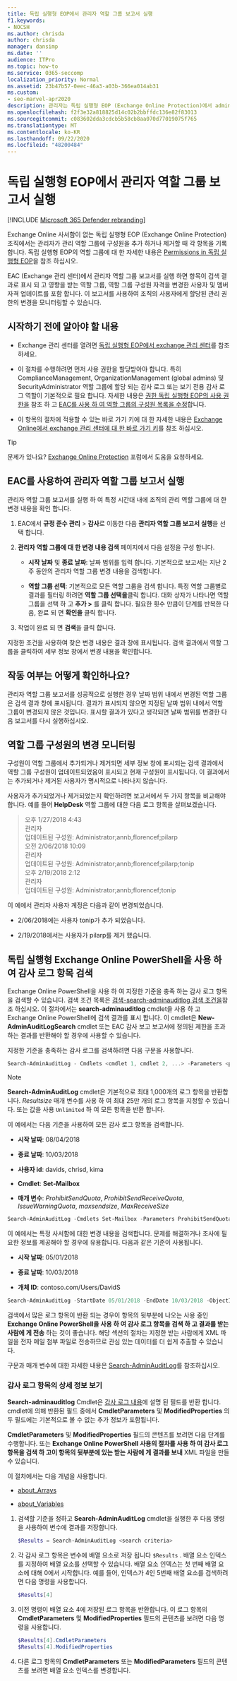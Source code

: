```yaml
---
title: 독립 실행형 EOP에서 관리자 역할 그룹 보고서 실행
f1.keywords:
- NOCSH
ms.author: chrisda
author: chrisda
manager: dansimp
ms.date: ''
audience: ITPro
ms.topic: how-to
ms.service: O365-seccomp
localization_priority: Normal
ms.assetid: 23b47b57-0eec-46a3-a03b-366ea014ab31
ms.custom:
- seo-marvel-apr2020
description: 관리자는 독립 실행형 EOP (Exchange Online Protection)에서 administrator 역할 그룹 보고서를 실행 하는 방법을 확인할 수 있습니다. 관리자가 관리 역할 그룹에서 구성원을 추가 하거나 제거할 때이 보고서가 기록 되며, EOP 각 항목에 대해 로그를 기록 합니다.
ms.openlocfilehash: f2f3e32a818825d14c02b2bbffdc136e82f83013
ms.sourcegitcommit: c083602dda3cdcb5b58cb8aa070d77019075f765
ms.translationtype: MT
ms.contentlocale: ko-KR
ms.lasthandoff: 09/22/2020
ms.locfileid: "48200484"
---
```

# <a name="run-an-administrator-role-group-report-in-standalone-eop"></a>독립 실행형 EOP에서 관리자 역할 그룹 보고서 실행

[!INCLUDE [Microsoft 365 Defender rebranding](../includes/microsoft-defender-for-office.md)]


Exchange Online 사서함이 없는 독립 실행형 EOP (Exchange Online Protection) 조직에서는 관리자가 관리 역할 그룹에 구성원을 추가 하거나 제거할 때 각 항목을 기록 합니다. 독립 실행형 EOP의 역할 그룹에 대 한 자세한 내용은 [Permissions in 독립 실행형 EOP](feature-permissions-in-eop.md)을 참조 하십시오.

EAC (Exchange 관리 센터)에서 관리자 역할 그룹 보고서를 실행 하면 항목이 검색 결과로 표시 되 고 영향을 받는 역할 그룹, 역할 그룹 구성원 자격을 변경한 사용자 및 멤버 자격 업데이트를 포함 합니다. 이 보고서를 사용하여 조직의 사용자에게 할당된 관리 권한의 변경을 모니터링할 수 있습니다.

## <a name="what-do-you-need-to-know-before-you-begin"></a>시작하기 전에 알아야 할 내용

- Exchange 관리 센터를 열려면 [독립 실행형 EOP에서 exchange 관리 센터](exchange-admin-center-in-exchange-online-protection-eop.md)를 참조 하세요.

- 이 절차를 수행하려면 먼저 사용 권한을 할당받아야 합니다. 특히 ComplianceManagement, OrganizationManagement (global admins) 및 SecurityAdministrator 역할 그룹에 할당 되는 감사 로그 또는 보기 전용 감사 로그 역할이 기본적으로 필요 합니다. 자세한 내용은 [권한 독립 실행형 EOP의 사용 권한을](feature-permissions-in-eop.md) 참조 하 고 [EAC를 사용 하 여 역할 그룹의 구성원 목록을 수정](manage-admin-role-group-permissions-in-eop.md#use-the-eac-modify-the-list-of-members-in-role-groups)합니다.

- 이 항목의 절차에 적용할 수 있는 바로 가기 키에 대 한 자세한 내용은 [Exchange Online에서 exchange 관리 센터에 대 한 바로 가기 키](https://docs.microsoft.com/Exchange/accessibility/keyboard-shortcuts-in-admin-center)를 참조 하십시오.

> [!TIP]
> 문제가 있나요? [Exchange Online Protection](https://go.microsoft.com/fwlink/p/?linkId=285351) 포럼에서 도움을 요청하세요.

## <a name="use-the-eac-to-run-an-administrator-role-group-report"></a>EAC를 사용하여 관리자 역할 그룹 보고서 실행

관리자 역할 그룹 보고서를 실행 하 여 특정 시간대 내에 조직의 관리 역할 그룹에 대 한 변경 내용을 확인 합니다.

1. EAC에서 **규정 준수 관리** \> **감사**로 이동한 다음 **관리자 역할 그룹 보고서 실행**을 선택 합니다.

2. **관리자 역할 그룹에 대 한 변경 내용 검색** 페이지에서 다음 설정을 구성 합니다.

   - **시작 날짜** 및 **종료 날짜**: 날짜 범위를 입력 합니다. 기본적으로 보고서는 지난 2주 동안의 관리자 역할 그룹 변경 내용을 검색합니다.

   - **역할 그룹 선택**: 기본적으로 모든 역할 그룹을 검색 합니다. 특정 역할 그룹별로 결과를 필터링 하려면 **역할 그룹 선택을**클릭 합니다. 대화 상자가 나타나면 역할 그룹을 선택 하 고 **추가 >** 를 클릭 합니다. 필요한 횟수 만큼이 단계를 반복한 다음, 완료 되 면 **확인을** 클릭 합니다.

3. 작업이 완료 되 면 **검색**을 클릭 합니다.

지정한 조건을 사용하여 찾은 변경 내용은 결과 창에 표시됩니다. 검색 결과에서 역할 그룹을 클릭하여 세부 정보 창에서 변경 내용을 확인합니다.

## <a name="how-do-you-know-this-worked"></a>작동 여부는 어떻게 확인하나요?

관리자 역할 그룹 보고서를 성공적으로 실행한 경우 날짜 범위 내에서 변경된 역할 그룹은 검색 결과 창에 표시됩니다. 결과가 표시되지 않으면 지정된 날짜 범위 내에서 역할 그룹이 변경되지 않은 것입니다. 표시할 결과가 있다고 생각되면 날짜 범위를 변경한 다음 보고서를 다시 실행하십시오.

## <a name="monitor-changes-to-role-group-membership"></a>역할 그룹 구성원의 변경 모니터링

구성원이 역할 그룹에서 추가되거나 제거되면 세부 정보 창에 표시되는 검색 결과에서 역할 그룹 구성원이 업데이트되었음이 표시되고 현재 구성원이 표시됩니다. 이 결과에서는 추가되거나 제거된 사용자가 명시적으로 나타나지 않습니다.

사용자가 추가되었거나 제거되었는지 확인하려면 보고서에서 두 가지 항목을 비교해야 합니다. 예를 들어 **HelpDesk** 역할 그룹에 대한 다음 로그 항목을 살펴보겠습니다.

> 오후 1/27/2018 4:43 <br> 관리자 <br> 업데이트된 구성원: Administrator;annb,florencef;pilarp <br> 오전 2/06/2018 10:09 <br> 관리자 <br> 업데이트된 구성원: Administrator;annb;florencef;pilarp;tonip <br> 오후 2/19/2018 2:12 <br> 관리자 <br> 업데이트된 구성원: Administrator;annb;florencef;tonip

이 예에서 관리자 사용자 계정은 다음과 같이 변경되었습니다.

- 2/06/2018에는 사용자 tonip가 추가 되었습니다.

- 2/19/2018에서는 사용자가 pilarp를 제거 했습니다.

## <a name="use-standalone-exchange-online-powershell-to-search-for-audit-log-entries"></a>독립 실행형 Exchange Online PowerShell을 사용 하 여 감사 로그 항목 검색

Exchange Online PowerShell을 사용 하 여 지정한 기준을 충족 하는 감사 로그 항목을 검색할 수 있습니다. 검색 조건 목록은 [검색-search-adminauditlog 검색 조건을](https://docs.microsoft.com/Exchange/policy-and-compliance/admin-audit-logging/admin-audit-logging#search-adminauditlog-cmdlet)참조 하십시오. 이 절차에서는 **search-adminauditlog** cmdlet을 사용 하 고 Exchange Online PowerShell에 검색 결과를 표시 합니다. 이 cmdlet은 **New-AdminAuditLogSearch** cmdlet 또는 EAC 감사 보고 보고서에 정의된 제한을 초과하는 결과를 반환해야 할 경우에 사용할 수 있습니다.

지정한 기준을 충족하는 감사 로그를 검색하려면 다음 구문을 사용합니다.

```PowerShell
Search-AdminAuditLog - Cmdlets <cmdlet 1, cmdlet 2, ...> -Parameters <parameter 1, parameter 2, ...> -StartDate <start date> -EndDate <end date> -UserIds <user IDs> -ObjectIds <object IDs> -IsSuccess <$True | $False >
```

> [!NOTE]
> **Search-AdminAuditLog** cmdlet은 기본적으로 최대 1,000개의 로그 항목을 반환합니다. _Resultsize_ 매개 변수를 사용 하 여 최대 25만 개의 로그 항목을 지정할 수 있습니다. 또는 값을 사용 `Unlimited` 하 여 모든 항목을 반환 합니다.

이 예에서는 다음 기준을 사용하여 모든 감사 로그 항목을 검색합니다.

- **시작 날짜**: 08/04/2018

- **종료 날짜**: 10/03/2018

- **사용자 id**: davids, chrisd, kima

- **Cmdlet**: **Set-Mailbox**

- **매개 변수**: _ProhibitSendQuota_, _ProhibitSendReceiveQuota_, _IssueWarningQuota_, _maxsendsize_, _MaxReceiveSize_

```PowerShell
Search-AdminAuditLog -Cmdlets Set-Mailbox -Parameters ProhibitSendQuota,ProhibitSendReceiveQuota,IssueWarningQuota,MaxSendSize,MaxReceiveSize -StartDate 08/04/2018 -EndDate 10/03/2018 -UserIds davids,chrisd,kima
```

이 예에서는 특정 사서함에 대한 변경 내용을 검색합니다. 문제를 해결하거나 조사에 필요한 정보를 제공해야 할 경우에 유용합니다. 다음과 같은 기준이 사용됩니다.

- **시작 날짜**: 05/01/2018

- **종료 날짜**: 10/03/2018

- **개체 ID**: contoso.com/Users/DavidS

```PowerShell
Search-AdminAuditLog -StartDate 05/01/2018 -EndDate 10/03/2018 -ObjectID contoso.com/Users/DavidS
```

검색에서 많은 로그 항목이 반환 되는 경우이 항목의 뒷부분에 나오는 사용 중인 **Exchange Online PowerShell을 사용 하 여 감사 로그 항목을 검색 하 고 결과를 받는 사람에 게 전송** 하는 것이 좋습니다. 해당 섹션의 절차는 지정한 받는 사람에게 XML 파일을 전자 메일 첨부 파일로 전송하므로 관심 있는 데이터를 더 쉽게 추출할 수 있습니다.

구문과 매개 변수에 대한 자세한 내용은 [Search-AdminAuditLog](https://docs.microsoft.com/powershell/module/exchange/search-adminauditlog)를 참조하십시오.

### <a name="view-details-of-audit-log-entries"></a>감사 로그 항목의 상세 정보 보기

**Search-adminauditlog** Cmdlet은 [감사 로그 내용](https://docs.microsoft.com/Exchange/policy-and-compliance/admin-audit-logging/admin-audit-logging#audit-log-contents)에 설명 된 필드를 반환 합니다. cmdlet에 의해 반환된 필드 중에서 **CmdletParameters** 및 **ModifiedProperties** 의 두 필드에는 기본적으로 볼 수 없는 추가 정보가 포함됩니다.

**CmdletParameters** 및 **ModifiedProperties** 필드의 콘텐츠를 보려면 다음 단계를 수행합니다. 또는 **Exchange Online PowerShell 사용의 절차를 사용 하 여 감사 로그 항목을 검색 하 고이 항목의 뒷부분에 있는 받는 사람에 게 결과를 보내** XML 파일을 만들 수 있습니다.

이 절차에서는 다음 개념을 사용합니다.

- [about_Arrays](https://docs.microsoft.com/powershell/module/microsoft.powershell.core/about/about_arrays)

- [about_Variables](https://docs.microsoft.com/powershell/module/microsoft.powershell.core/about/about_variables)

1. 검색할 기준을 정하고 **Search-AdminAuditLog** cmdlet을 실행한 후 다음 명령을 사용하여 변수에 결과를 저장합니다.

    ```PowerShell
    $Results = Search-AdminAuditLog <search criteria>
    ```

2. 각 감사 로그 항목은 변수에 배열 요소로 저장 됩니다 `$Results` . 배열 요소 인덱스를 지정하여 배열 요소를 선택할 수 있습니다. 배열 요소 인덱스는 첫 번째 배열 요소에 대해 0에서 시작합니다. 예를 들어, 인덱스가 4인 5번째 배열 요소를 검색하려면 다음 명령을 사용합니다.

    ```PowerShell
    $Results[4]
    ```

3. 이전 명령이 배열 요소 4에 저장된 로그 항목을 반환합니다. 이 로그 항목의 **CmdletParameters** 및 **ModifiedProperties** 필드의 콘텐츠를 보려면 다음 명령을 사용합니다.

    ```PowerShell
    $Results[4].CmdletParameters
    $Results[4].ModifiedProperties
    ```

4. 다른 로그 항목의 **CmdletParameters** 또는 **ModifiedParameters** 필드의 콘텐츠를 보려면 배열 요소 인덱스를 변경합니다.

